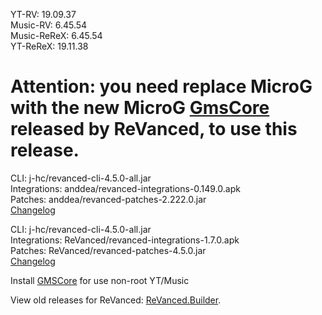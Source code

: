 YT-RV: 19.09.37  
Music-RV: 6.45.54  
Music-ReReX: 6.45.54  
YT-ReReX: 19.11.38  

# Attention: you need replace MicroG with the new MicroG [GmsCore](https://github.com/ReVanced/GmsCore/releases/latest) released by ReVanced, to use this release.  
CLI: j-hc/revanced-cli-4.5.0-all.jar  
Integrations: anddea/revanced-integrations-0.149.0.apk  
Patches: anddea/revanced-patches-2.222.0.jar  
[Changelog](https://github.com/anddea/revanced-patches/releases/tag/v2.222.0)

CLI: j-hc/revanced-cli-4.5.0-all.jar  
Integrations: ReVanced/revanced-integrations-1.7.0.apk  
Patches: ReVanced/revanced-patches-4.5.0.jar  
[Changelog](https://github.com/ReVanced/revanced-patches/releases/tag/v4.5.0)  

Install [GMSCore](https://github.com/ReVanced/GmsCore/releases/latest) for use non-root YT/Music  

View old releases for ReVanced: [ReVanced.Builder](https://github.com/Kevinr99089/ReVanced.Builder/releases).  
